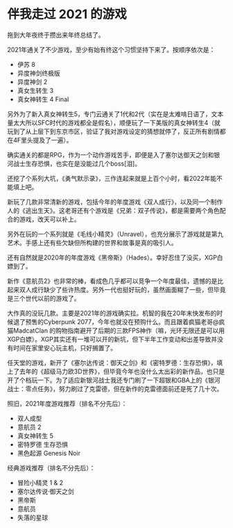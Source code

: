 # 伴我走过 2021 的游戏

拖到大年夜终于攒出来年终总结了。

2021年通关了不少游戏，至少有始有终这个习惯坚持下来了。按顺序依次是：

- 伊苏 8
- 异度神剑终极版
- 异度神剑 2
- 真女生转生 3
- 真女神转生 4 Final

另外为了新入真女神转生5，专门云通关了1代和2代（实在是太难啃日语了，文本量太大所以SFC时代的游戏都全是假名），顺便玩了一下美版的真女神转生4（就玩到了从上层下到东京市区，验证了我对游戏设定的猜想就停了，反正所有剧情都在4F里头提及了一遍）。

确实通关的都是RPG，作为一个动作游戏苦手，即便是入了塞尔达御天之剑和银河战士生存恐惧，也实在是没能过几个boss[泪]。

还挖了个系列大坑，《勇气默示录》，三作连起来就是上百个小时，看2022年能不能填上吧。

新玩了几款非常清新的游戏，包括今年的年度游戏《双人成行》，以及同一个制作人的《逃出生天》。这老哥还有个游戏是《兄弟：双子传说》，都是需要两个角色配合的游戏，改天可以补上。

另外在玩的一个系列就是《毛线小精灵》（Unravel），也充分展示了游戏就是第九艺术。手感上还有些欠缺但所构建的世界和故事是真的吸引人。

还有自然就是2020年的年度游戏《黑帝斯》（Hades）。幸好忍住了没买，XGP白嫖到了。

新作《意航员2》也非常的棒，看成色几乎都可以竞争一个年度最佳，遗憾的是比起来双人成行缺少了些许热度。另外一代也挺好玩的，虽然画面糊了一些，但毕竟是三个世代以前的游戏了。

大作真的没玩几款。主要是2021年的游戏确实拉。机智的我在20年末快发布的时候退了预售的Cyberpunk 2077，今年也就没在预购什么。而且跟着疯猫老哥@疯猫MadcatClan 的购物指南避开了后期的三款FPS神作（嘛，光环无限还是可以用XGP白嫖）。XGP其实还有一堆可以开的新坑，但下半年工作变动和出差导致并没有时间在家里安心玩主机，只好搁置了。

任天堂的游戏，新开了《塞尔达传说：御天之剑》和《密特罗德：生存恐惧》，填上了去年的《超级马力欧3D世界》，但毕竟今年也没什么太出彩的新作品，也只是开了个档玩一下。为了适应新银河战士我还专门刷了一下超银和GBA上的《银河战士：零点任务》，努力刷过了克雷德，但在新作的克雷德面前还是死了几十次。

照旧，2021年度游戏推荐（排名不分先后）：

- 双人成型
- 意航员 2
- 真女神转生 5
- 密特罗德 生存恐惧
- 黑色起源 Genesis Noir

经典游戏推荐（排名不分先后）：

- 冒险小精灵 1 & 2
- 塞尔达传说·御天之剑
- 黑帝斯
- 意航员
- 失落的星球

